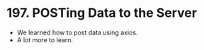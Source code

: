 # 197. POSTing Data to the Server
- We learned how to post data using axios.
- A lot more to learn. 